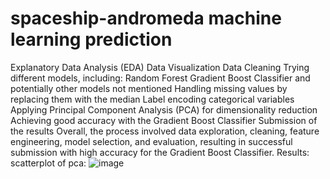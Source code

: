 # spaceship-andromeda machine learning prediction
Explanatory Data Analysis (EDA)
Data Visualization
Data Cleaning
Trying different models, including:
Random Forest
Gradient Boost Classifier
and potentially other models not mentioned
Handling missing values by replacing them with the median
Label encoding categorical variables
Applying Principal Component Analysis (PCA) for dimensionality reduction
Achieving good accuracy with the Gradient Boost Classifier
Submission of the results
Overall, the process involved data exploration, cleaning, feature engineering, model selection, and evaluation, resulting in successful submission with high accuracy for the Gradient Boost Classifier.
Results:
scatterplot of pca:
![image](https://github.com/Grunt-prog/spaceship-andromeda/assets/86661317/a0eff476-4524-4ccd-b8b5-871496fc3d3e)
